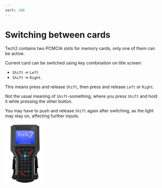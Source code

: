 ```yaml
---
sort: 100
---
```


# Switching between cards

Tech2 contains two PCMCIA slots for memory cards, only one of them can be active.

Current card can be switched using key combination on title screen:

- `Shift` → `Left`
- `Shift` → `Right`.

This means press and release `Shift`, then press and release `Left` or `Right`.

Not the usual meaning of `Shift`-something, where you press `Shift` and hold it while pressing the other button.

You may have to push and release `Shift` again after switching, as the light may stay on, affecting further inputs.

[![](tech2_switch_pcmcia_cards_thumb.png)](tech2_switch_pcmcia_cards.png)
